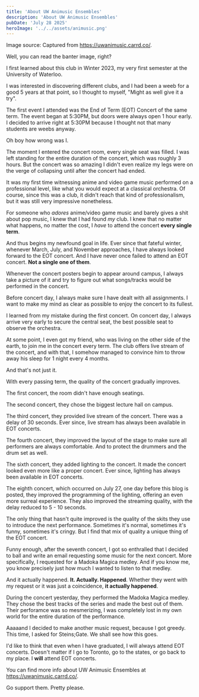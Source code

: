 ```yaml
---
title: 'About UW Animusic Ensembles'
description: 'About UW Animusic Ensembles'
pubDate: 'July 28 2025'
heroImage: '../../assets/animusic.png'
---
```


Image source: Captured from https://uwanimusic.carrd.co/.

Well, you can read the banter image, right?

I first learned about this club in Winter 2023, my very first semester at the University of Waterloo.

I was interested in discovering different clubs, and I had been a weeb for a good 5 years at that point, so I thought to myself, "Might as well give it a try".

The first event I attended was the End of Term (EOT) Concert of the same term. The event began at 5:30PM, but doors were always open 1 hour early. I decided to arrive right at 5:30PM because I thought not that many students are weebs anyway.

Oh boy how wrong was I.

The moment I entered the concert room, every single seat was filled. I was left standing for the entire duration of the concert, which was roughly 3 hours. But the concert was so amazing I didn't even realize my legs were on the verge of collapsing until after the concert had ended.

It was my first time witnessing anime and video game music performed on a professional level, like what you would expect at a classical orchestra. Of course, since this was a club, it didn't reach that kind of professionalism, but it was still very impressive nonetheless.

For someone who *adores* anime/video game music and barely gives a shit about pop music, I knew that I had found *my* club. I knew that no matter what happens, no matter the cost, I *have* to attend the concert **every single term**.

And thus begins my newfound goal in life. Ever since that fateful winter, whenever March, July, and November approaches, I have always looked forward to the EOT concert. And I have never once failed to attend an EOT concert. **Not a single one of them**.

Whenever the concert posters begin to appear around campus, I always take a picture of it and try to figure out what songs/tracks would be performed in the concert.

Before concert day, I always make sure I have dealt with all assignments. I want to make my mind as clear as possible to enjoy the concert to its fullest.

I learned from my mistake during the first concert. On concert day, I always arrive very early to secure the central seat, the best possible seat to observe the orchestra.

At some point, I even got my friend, who was living on the other side of the earth, to join me in the concert every term. The club offers live stream of the concert, and with that, I somehow managed to convince him to throw away his sleep for 1 night every 4 months.

And that's not just it.

With every passing term, the quality of the concert gradually improves.

The first concert, the room didn't have enough seatings.

The second concert, they chose the biggest lecture hall on campus.

The third concert, they provided live stream of the concert. There was a delay of 30 seconds. Ever since, live stream has always been available in EOT concerts.

The fourth concert, they improved the layout of the stage to make sure all performers are always comfortable. And to protect the drummers and the drum set as well.

The sixth concert, they added lighting to the concert. It made the concert looked even more like a proper concert. Ever since, lighting has always been available in EOT concerts.

The eighth concert, which occurred on July 27, one day before this blog is posted, they improved the programming of the lighting, offering an even more surreal experience. They also improved the streaming quality, with the delay reduced to 5 - 10 seconds.

The only thing that hasn't quite improved is the quality of the skits they use to introduce the next performance. Sometimes it's normal, sometimes it's funny, sometimes it's cringy. But I find that mix of quality a unique thing of the EOT concert.

Funny enough, after the seventh concert, I got so enthralled that I decided to ball and write an email requesting some music for the next concert. More specifically, I requested for a Madoka Magica medley. And if you know me, you know precisely just how much I wanted to listen to that medley.

And it actually happened. **It. Actually. Happened**. Whether they went with my request or it was just a coincidence, **it actually happened**.

During the concert yesterday, they performed the Madoka Magica medley. They chose the best tracks of the series and made the best out of them. Their perforamce was so mesmerizing, I was completely lost in my own world for the entire duration of the performance.

Aaaaand I decided to make another music request, because I got greedy. This time, I asked for Steins;Gate. We shall see how this goes.

I'd like to think that even when I have graduated, I will always attend EOT concerts. Doesn't matter if I go to Toronto, go to the states, or go back to my place. I **will** attend EOT concerts.

You can find more info about UW Animusic Ensembles at https://uwanimusic.carrd.co/.

Go support them. Pretty please.